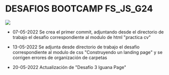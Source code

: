 # DESAFIOS BOOTCAMP FS_JS_G24

![](https://desafiolatam.com/assets/home/logo-academia-bla-790873cdf66b0e681dfbe640ace8a602f5330bec301c409744c358330e823ae3.png)

- 07-05-2022 Se crea el primer commit, adjuntando desde el directorio de trabajo el desafio correspondiente al modulo de html "practica cv"

- 13-05-2022 Se adjunta desde directorio de trabajo el desafio correspondiente al modulo de css "Construyendo un landing page" y se corrigen errores de organización de carpetas

- 20-05-2022 Actualización de "Desafío 3 Iguana Page"

